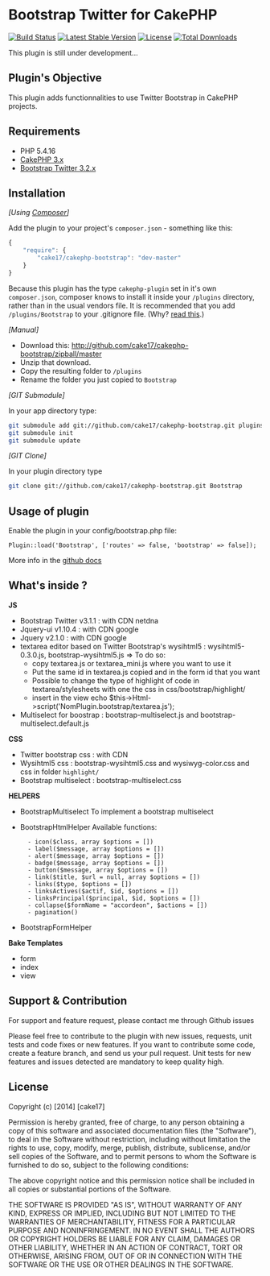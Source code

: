 Bootstrap Twitter for CakePHP
=============================

[![Build Status](https://api.travis-ci.org/cake17/cakephp-bootstrap.png?branch=master)](https://travis-ci.org/cake17/cakephp-bootstrap)
[![Latest Stable Version](https://poser.pugx.org/cake17/cakephp-bootstrap/v/stable.png)](https://packagist.org/packages/cake17/cakephp-bootstrap)
[![License](https://poser.pugx.org/cake17/cakephp-bootstrap/license.png)](https://packagist.org/packages/cake17/cakephp-bootstrap)
[![Total Downloads](https://poser.pugx.org/cake17/cakephp-bootstrap/d/total.png)](https://packagist.org/packages/cake17/cakephp-bootstrap)

This plugin is still under development...

## Plugin's Objective ##

This plugin adds functionnalities to use Twitter Bootstrap in CakePHP projects.

## Requirements ##

- PHP 5.4.16
- [CakePHP 3.x](http://book.cakephp.org/3.0/en/index.html)
- [Bootstrap Twitter 3.2.x](http://getbootstrap.com)

## Installation ##

_[Using [Composer](http://getcomposer.org/)]_

Add the plugin to your project's `composer.json` - something like this:

```javascript
{
    "require": {
        "cake17/cakephp-bootstrap": "dev-master"
    }
}
```

Because this plugin has the type `cakephp-plugin` set in it's own `composer.json`, composer knows to install it inside your `/plugins` directory, rather than in the usual vendors file. It is recommended that you add `/plugins/Bootstrap` to your .gitignore file. (Why? [read this](http://getcomposer.org/doc/faqs/should-i-commit-the-dependencies-in-my-vendor-directory.md).)

_[Manual]_

- Download this: http://github.com/cake17/cakephp-bootstrap/zipball/master
- Unzip that download.
- Copy the resulting folder to `/plugins`
- Rename the folder you just copied to `Bootstrap`

_[GIT Submodule]_

In your app directory type:

```bash
git submodule add git://github.com/cake17/cakephp-bootstrap.git plugins/Bootstrap
git submodule init
git submodule update
```

_[GIT Clone]_

In your plugin directory type

```bash
git clone git://github.com/cake17/cakephp-bootstrap.git Bootstrap
```

## Usage of plugin ##

Enable the plugin in your config/bootstrap.php file:

    Plugin::load('Bootstrap', ['routes' => false, 'bootstrap' => false]);

More info in the [github docs](http://cake17.github.io/cakephp-bootstrap)

## What's inside ? ##

**JS**

- Bootstrap Twitter v3.1.1 : with CDN netdna
- Jquery-ui v1.10.4 : with CDN google
- Jquery v2.1.0 : with CDN google
- textarea editor based on Twitter Bootstrap's wysihtml5 : wysihtml5-0.3.0.js, bootstrap-wysihtml5.js
=> To do so:
    - copy textarea.js or textarea_mini.js where you want to use it
    - Put the same id in textarea.js copied and in the form id that you want
    - Possible to change the type of highlight of code in textarea/stylesheets with one the css in css/bootstrap/highlight/
    - insert in the view echo $this->Html->script('NomPlugin.bootstrap/textarea.js');
- Multiselect for boostrap : bootstrap-multiselect.js and bootstrap-multiselect.default.js

**CSS**

- Twitter bootstrap css : with CDN
- Wysihtml5 css : bootstrap-wysihtml5.css and wysiwyg-color.css and css in folder `highlight/`
- Bootstrap multiselect : bootstrap-multiselect.css

**HELPERS**

- BootstrapMultiselect
  To implement a bootstrap multiselect

- BootstrapHtmlHelper
  Available functions:

        - icon($class, array $options = [])
        - label($message, array $options = [])
        - alert($message, array $options = [])
        - badge($message, array $options = [])
        - button($message, array $options = [])
        - link($title, $url = null, array $options = [])
        - links($type, $options = [])
        - linksActives($actif, $id, $options = [])
        - linksPrincipal($principal, $id, $options = [])
        - collapse($formName = "accordeon", $actions = [])
        - pagination()

- BootstrapFormHelper

**Bake Templates**

- form
- index
- view

## Support & Contribution ##

For support and feature request, please contact me through Github issues

Please feel free to contribute to the plugin with new issues, requests, unit tests and code fixes or new features. If you want to contribute some code,
create a feature branch, and send us your pull request.
Unit tests for new features and issues detected are mandatory to keep quality high.

## License ##

Copyright (c) [2014] [cake17]

Permission is hereby granted, free of charge, to any person obtaining a copy of this software and associated documentation files (the "Software"), to deal in the Software without restriction, including without limitation the rights to use, copy, modify, merge, publish, distribute, sublicense, and/or sell copies of the Software, and to permit persons to whom the Software is furnished to do so, subject to the following conditions:

The above copyright notice and this permission notice shall be included in all copies or substantial portions of the Software.

THE SOFTWARE IS PROVIDED "AS IS", WITHOUT WARRANTY OF ANY KIND, EXPRESS OR IMPLIED, INCLUDING BUT NOT LIMITED TO THE WARRANTIES OF MERCHANTABILITY, FITNESS FOR A PARTICULAR PURPOSE AND NONINFRINGEMENT. IN NO EVENT SHALL THE AUTHORS OR COPYRIGHT HOLDERS BE LIABLE FOR ANY CLAIM, DAMAGES OR OTHER LIABILITY, WHETHER IN AN ACTION OF CONTRACT, TORT OR OTHERWISE, ARISING FROM, OUT OF OR IN CONNECTION WITH THE SOFTWARE OR THE USE OR OTHER DEALINGS IN THE SOFTWARE.
